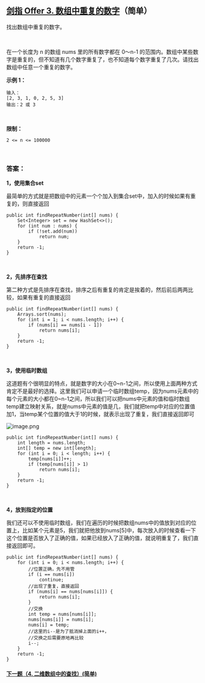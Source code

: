 ## [剑指 Offer 3. 数组中重复的数字](https://leetcode-cn.com/problems/shu-zu-zhong-zhong-fu-de-shu-zi-lcof)（简单）

找出数组中重复的数字。

<br/>


在一个长度为 n 的数组 nums 里的所有数字都在 0～n-1 的范围内。数组中某些数字是重复的，但不知道有几个数字重复了，也不知道每个数字重复了几次。请找出数组中任意一个重复的数字。

**示例 1：**

```
输入：
[2, 3, 1, 0, 2, 5, 3]
输出：2 或 3 
```

<br/>

**限制：**

```
2 <= n <= 100000
```

<br/>

### 答案：

**1，使用集合set**

最简单的方式就是把数组中的元素一个个加入到集合set中，加入的时候如果有重复的，则直接返回


    public int findRepeatNumber(int[] nums) {
        Set<Integer> set = new HashSet<>();
        for (int num : nums) {
            if (!set.add(num))
                return num;
        }
        return -1;
    }
<br/>

**2，先排序在查找**

第二种方式是先排序在查找，排序之后有重复的肯定是挨着的，然后前后两两比较，如果有重复的直接返回


    public int findRepeatNumber(int[] nums) {
        Arrays.sort(nums);
        for (int i = 1; i < nums.length; i++) {
            if (nums[i] == nums[i - 1])
                return nums[i];
        }
        return -1;
    }
<br/>

**3，使用临时数组**

这道题有个很明显的特点，就是数字的大小在0~n-1之间，所以使用上面两种方式肯定不是最好的选择。这里我们可以申请一个临时数组temp，因为nums元素中的每个元素的大小都在0~n-1之间，所以我们可以把nums中元素的值和临时数组temp建立映射关系，就是nums中元素的值是几，我们就把temp中对应的位置值加1，当temp某个位置的值大于1的时候，就表示出现了重复，我们直接返回即可

![image.png](https://pic.leetcode-cn.com/49ac8043437dfa731c6d26c44a2ec5da49735ffee87042124d552b2dd6aef5c1-image.png)

    public int findRepeatNumber(int[] nums) {
        int length = nums.length;
        int[] temp = new int[length];
        for (int i = 0; i < length; i++) {
            temp[nums[i]]++;
            if (temp[nums[i]] > 1)
                return nums[i];
        }
        return -1;
    }
<br/>

**4，放到指定的位置**

我们还可以不使用临时数组，我们在遍历的时候把数组nums中的值放到对应的位置上，比如某个元素是5，我们就把他放到nums[5]中，每次放入的时候查看一下这个位置是否放入了正确的值，如果已经放入了正确的值，就说明重复了，我们直接返回即可。


    public int findRepeatNumber(int[] nums) {
        for (int i = 0; i < nums.length; i++) {
            //位置正确，先不用管
            if (i == nums[i])
                continue;
            //出现了重复，直接返回
            if (nums[i] == nums[nums[i]]) {
                return nums[i];
            }
            //交换
            int temp = nums[nums[i]];
            nums[nums[i]] = nums[i];
            nums[i] = temp;
            //这里的i--是为了抵消掉上面的i++，
            //交换之后需要原地再比较
            i--;
        }
        return -1;
    }



#### [下一题（4. 二维数组中的查找）(简单)](https://github.com/sdwwld/leetCode/blob/master/src/main/java/com/wld/java/offer/剑指Offer04.md)